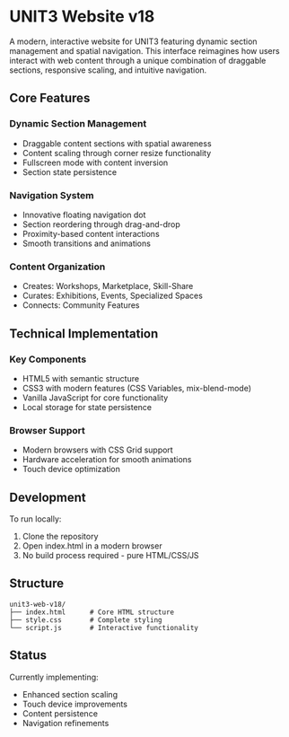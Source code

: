 # UNIT3 Website v18

A modern, interactive website for UNIT3 featuring dynamic section management and spatial navigation. This interface reimagines how users interact with web content through a unique combination of draggable sections, responsive scaling, and intuitive navigation.

## Core Features

### Dynamic Section Management
- Draggable content sections with spatial awareness
- Content scaling through corner resize functionality
- Fullscreen mode with content inversion
- Section state persistence

### Navigation System
- Innovative floating navigation dot
- Section reordering through drag-and-drop
- Proximity-based content interactions
- Smooth transitions and animations

### Content Organization
- Creates: Workshops, Marketplace, Skill-Share
- Curates: Exhibitions, Events, Specialized Spaces
- Connects: Community Features

## Technical Implementation

### Key Components
- HTML5 with semantic structure
- CSS3 with modern features (CSS Variables, mix-blend-mode)
- Vanilla JavaScript for core functionality
- Local storage for state persistence

### Browser Support
- Modern browsers with CSS Grid support
- Hardware acceleration for smooth animations
- Touch device optimization

## Development

To run locally:
1. Clone the repository
2. Open index.html in a modern browser
3. No build process required - pure HTML/CSS/JS

## Structure
```
unit3-web-v18/
├── index.html      # Core HTML structure
├── style.css       # Complete styling
└── script.js       # Interactive functionality
```

## Status
Currently implementing:
- Enhanced section scaling
- Touch device improvements
- Content persistence
- Navigation refinements